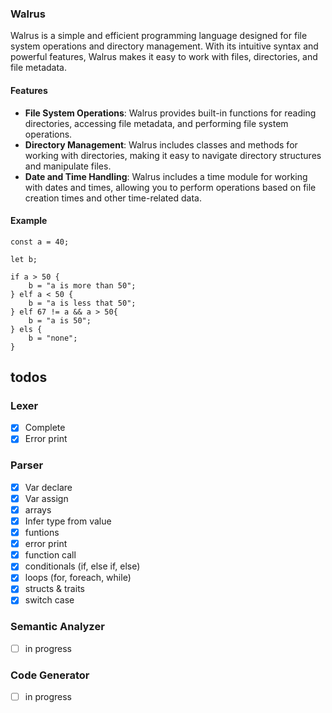 ### Walrus

Walrus is a simple and efficient programming language designed for file system operations and directory management. With its intuitive syntax and powerful features, Walrus makes it easy to work with files, directories, and file metadata.

#### Features

- **File System Operations**: Walrus provides built-in functions for reading directories, accessing file metadata, and performing file system operations.
- **Directory Management**: Walrus includes classes and methods for working with directories, making it easy to navigate directory structures and manipulate files.
- **Date and Time Handling**: Walrus includes a time module for working with dates and times, allowing you to perform operations based on file creation times and other time-related data.

#### Example

```wal
const a = 40;

let b;

if a > 50 {
    b = "a is more than 50";
} elf a < 50 {
    b = "a is less that 50";
} elf 67 != a && a > 50{
    b = "a is 50";
} els {
    b = "none";
}
```

## todos
### Lexer
- [x] Complete
- [x] Error print 

### Parser
- [x] Var declare
- [x] Var assign
- [x] arrays
- [x] Infer type from value
- [x] funtions
- [x] error print
- [x] function call
- [x] conditionals (if, else if, else)
- [x] loops (for, foreach, while)
- [x] structs & traits
- [x] switch case

### Semantic Analyzer
- [ ] in progress

### Code Generator
- [ ] in progress